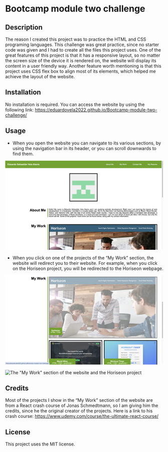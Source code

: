 # Bootcamp module two challenge

## Description

The reason I created this project was to practice the HTML and CSS programing languages. This challenge was great practice, since no starter code was given and I had to create all the files this project uses. One of the great features of this project is that it has a responsive layout, so no matter the screen size of the device it is rendered on, the website will display its content in a user friendly way. Another feature worth mentioning is that this project uses CSS flex box to align most of its elements, which helped me achieve the layout of the website.

## Installation

No installation is required. You can access the website by using the following link: https://eduardovela2022.github.io/Bootcamp-module-two-challenge/

## Usage

- When you open the website you can navigate to its various sections, by using the navigation bar in its header, or you can scroll downwards to find them.

![The "My Work" section of the website and the Horiseon project](assets/images/homepage.png)

- When you click on one of the projects of the “My Work” section, the website will redirect you to their website. For example, when you click on the Horiseon project, you will be redirected to the Horiseon webpage.

![The "My Work" section of the website with the Horiseon project selected](assets/images/myWorkSection.png)

![The "My Work" section of the website and the Horiseon project](assets/images/horiseon.png)

## Credits

Most of the projects I show in the “My Work” section of the website are from a React crash course of Jonas Schmedtmann, so I am giving him the credits, since he the original creator of the projects. Here is a link to his crash course: https://www.udemy.com/course/the-ultimate-react-course/

## License

This project uses the MIT license.

